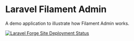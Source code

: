 # Laravel Filament Admin

A demo application to illustrate how Filament Admin works.

[![Laravel Forge Site Deployment Status](https://img.shields.io/endpoint?url=https%3A%2F%2Fforge.laravel.com%2Fsite-badges%2F8facce12-21be-491d-a942-a482fe47609d%3Fdate%3D1%26commit%3D1&style=plastic)](https://forge.laravel.com/servers/611791/sites/1830029)
